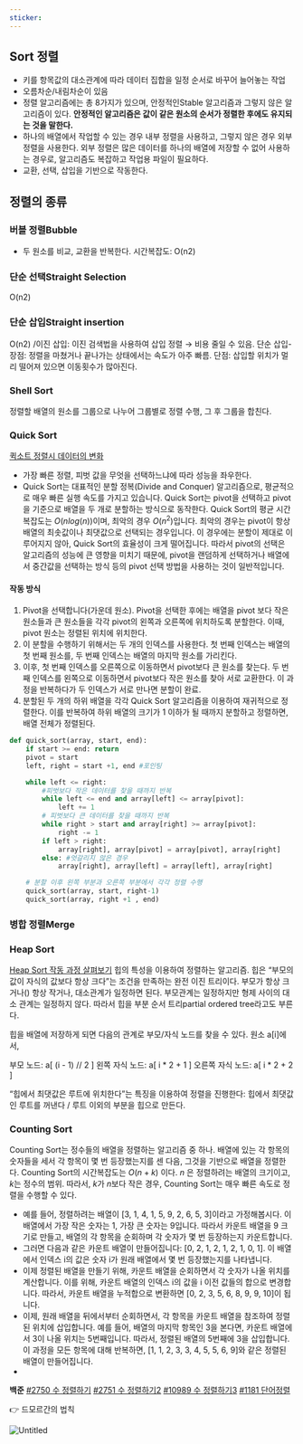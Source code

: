 ```yaml
---
sticker:
---
```


##  Sort 정렬
- 키를 항목값의 대소관계에 따라 데이터 집합을 일정 순서로 바꾸어 늘어놓는 작업
- 오름차순/내림차순이 있음
- 정렬 알고리즘에는 총 8가지가 있으며, 안정적인Stable 알고리즘과 그렇지 않은 알고리즘이 있다. **안정적인 알고리즘은 값이 같은 원소의 순서가 정렬한 후에도 유지되는 것을 말한다.**
- 하나의 배열에서 작업할 수 있는 경우 내부 정렬을 사용하고, 그렇지 않은 경우 외부 정렬을 사용한다. 외부 정렬은 많은 데이터를 하나의 배열에 저장할 수 없어 사용하는 경우로, 알고리즘도 복잡하고 작업용 파일이 필요하다.
- 교환, 선택, 삽입을 기반으로 작동한다.
## 정렬의 종류
### 버블 정렬Bubble
- 두 원소를 비교, 교환을 반복한다. 시간복잡도: O(n2)
### 단순 선택Straight Selection
O(n2)
### 단순 삽입Straight insertion
O(n2) /이진 삽입: 이진 검색법을 사용하여 삽입 정렬 → 비용 줄일 수 있음. 단순 삽입-장점: 정렬을 마쳤거나 끝나가는 상태에서는 속도가 아주 빠름. 단점: 삽입할 위치가 멀리 떨어져 있으면 이동횟수가 많아진다.
### Shell Sort
정렬할 배열의 원소를 그룹으로 나누어 그룹별로 정렬 수행, 그 후 그룹을 합친다.
### Quick Sort
[퀵소트 정렬시 데이터의 변화](obsidian://open?vault=docs&file=Algorithm%20%26%20DS%2F%EC%95%8C%EA%B3%A0%EB%A6%AC%EC%A6%98%2FQuick%20Sort)
- 가장 빠른 정렬, 피벗 값을 무엇을 선택하느냐에 따라 성능을 좌우한다.
- Quick Sort는 대표적인 분할 정복(Divide and Conquer) 알고리즘으로, 평균적으로 매우 빠른 실행 속도를 가지고 있습니다. Quick Sort는 pivot을 선택하고 pivot을 기준으로 배열을 두 개로 분할하는 방식으로 동작한다.
Quick Sort의 평균 시간복잡도는 $O(n log(n))$이며, 최악의 경우 $O(n^2)$입니다. 최악의 경우는 pivot이 항상 배열의 최솟값이나 최댓값으로 선택되는 경우입니다. 이 경우에는 분할이 제대로 이루어지지 않아, Quick Sort의 효율성이 크게 떨어집니다. 따라서 pivot의 선택은 알고리즘의 성능에 큰 영향을 미치기 때문에, pivot을 랜덤하게 선택하거나 배열에서 중간값을 선택하는 방식 등의 pivot 선택 방법을 사용하는 것이 일반적입니다.
#### 작동 방식
1. Pivot을 선택합니다(가운데 원소). Pivot을 선택한 후에는 배열을 pivot 보다 작은 원소들과 큰 원소들을 각각 pivot의 왼쪽과 오른쪽에 위치하도록 분할한다. 이때, pivot 원소는 정렬된 위치에 위치한다.
2. 이 분할을 수행하기 위해서는 두 개의 인덱스를 사용한다. 첫 번째 인덱스는 배열의 첫 번째 원소를, 두 번째 인덱스는 배열의 마지막 원소를 가리킨다.
3. 이후, 첫 번째 인덱스를 오른쪽으로 이동하면서 pivot보다 큰 원소를 찾는다. 두 번째 인덱스를 왼쪽으로 이동하면서 pivot보다 작은 원소를 찾아 서로 교환한다. 이 과정을 반복하다가 두 인덱스가 서로 만나면 분할이 완료.
3. 분할된 두 개의 하위 배열을 각각 Quick Sort 알고리즘을 이용하여 재귀적으로 정렬한다. 이를 반복하여 하위 배열의 크기가 1 이하가 될 때까지 분할하고 정렬하면, 배열 전체가 정렬된다.
```python
def quick_sort(array, start, end):
    if start >= end: return
    pivot = start
    left, right = start +1, end #포인팅

    while left <= right:
        #피벗보다 작은 데이터를 찾을 때까지 반복
        while left <= end and array[left] <= array[pivot]:
            left += 1
        # 피벗보다 큰 데이터를 찾을 때까지 반복
        while right > start and array[right] >= array[pivot]:
            right -= 1
        if left > right:
            array[right], array[pivot] = array[pivot], array[right]
        else: #엇갈리지 않은 경우
            array[right], array[left] = array[left], array[right]

    # 분할 이후 왼쪽 부분과 오른쪽 부분에서 각각 정렬 수행
    quick_sort(array, start, right-1)
    quick_sort(array, right +1 , end)
```

### 병합 정렬Merge

### Heap Sort
[Heap Sort 작동 과정 살펴보기](obsidian://open?vault=docs&file=Algorithm%20%26%20DS%2F%EC%95%8C%EA%B3%A0%EB%A6%AC%EC%A6%98%2FHeap%20Sort)
힙의 특성을 이용하여 정렬하는 알고리즘. 힙은 “부모의 값이 자식의 값보다 항상 크다”는 조건을 만족하는 완전 이진 트리이다. 부모가 항상 크거나() 항상 작거나, 대소관계가 일정하면 된다. 부모관계는 일정하지만 형제 사이의 대소 관계는 일정하지 않다. 따라서 힙을 부분 순서 트리partial ordered tree라고도 부른다.

힙을 배열에 저장하게 되면 다음의 관계로 부모/자식 노드를 찾을 수 있다. 원소 a[i]에서,

부모 노드: a[ (i - 1) // 2 ]
왼쪽 자식 노드: a[ i * 2 + 1 ]
오른쪽 자식 노드: a[ i * 2 + 2 ]

“힙에서 최댓값은 루트에 위치한다”는 특징을 이용하여 정렬을 진행한다: 힙에서 최댓값인 루트를 꺼낸다 / 루트 이외의 부분을 힙으로 만든다.
### Counting Sort
Counting Sort는 정수들의 배열을 정렬하는 알고리즘 중 하나. 배열에 있는 각 항목의 숫자들을 세서 각 항목이 몇 번 등장했는지를 센 다음, 그것을 기반으로 배열을 정렬한다.
Counting Sort의 시간복잡도는 $O(n + k)$ 이다. $n$ 은 정렬하려는 배열의 크기이고, $k$는 정수의 범위. 따라서, $k$가 $n$보다 작은 경우, Counting Sort는 매우 빠른 속도로 정렬을 수행할 수 있다.
- 예를 들어, 정렬하려는 배열이 [3, 1, 4, 1, 5, 9, 2, 6, 5, 3]이라고 가정해봅시다. 이 배열에서 가장 작은 숫자는 1, 가장 큰 숫자는 9입니다. 따라서 카운트 배열을 9 크기로 만들고, 배열의 각 항목을 순회하며 각 숫자가 몇 번 등장하는지 카운트합니다.
- 그러면 다음과 같은 카운트 배열이 만들어집니다: [0, 2, 1, 2, 1, 2, 1, 0, 1]. 이 배열에서 인덱스 i의 값은 숫자 i가 원래 배열에서 몇 번 등장했는지를 나타냅니다.
- 이제 정렬된 배열을 만들기 위해, 카운트 배열을 순회하면서 각 숫자가 나올 위치를 계산합니다. 이를 위해, 카운트 배열의 인덱스 i의 값을 i 이전 값들의 합으로 변경합니다. 따라서, 카운트 배열을 누적합으로 변환하면 [0, 2, 3, 5, 6, 8, 9, 9, 10]이 됩니다.
- 이제, 원래 배열을 뒤에서부터 순회하면서, 각 항목을 카운트 배열을 참조하여 정렬된 위치에 삽입합니다. 예를 들어, 배열의 마지막 항목인 3을 본다면, 카운트 배열에서 3이 나올 위치는 5번째입니다. 따라서, 정렬된 배열의 5번째에 3을 삽입합니다. 이 과정을 모든 항목에 대해 반복하면, [1, 1, 2, 3, 3, 4, 5, 5, 6, 9]와 같은 정렬된 배열이 만들어집니다.
- 

**백준** [#2750 수 정렬하기](https://www.acmicpc.net/problem/2750) [#2751 수 정렬하기2](https://www.acmicpc.net/problem/2751) [#10989 수 정렬하기3](https://www.acmicpc.net/problem/10989) [#1181 단어정렬](https://www.acmicpc.net/problem/1181)

👉 드모르간의 법칙

![Untitled](Sort%20Quiz%20%E1%84%8F%E1%85%B1%E1%86%A8%E1%84%89%E1%85%A9%E1%84%90%E1%85%B3%E1%84%89%E1%85%B5%20%E1%84%87%E1%85%A7%E1%86%AB%E1%84%92%E1%85%AA%209ea01496d40943a6a793d225baed3098/Untitled.png)
